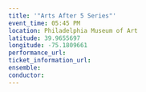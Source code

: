 ```yaml
---
title: '"Arts After 5 Series"'
event_time: 05:45 PM
location: Philadelphia Museum of Art
latitude: 39.9655697
longitude: -75.1809661
performance_url: 
ticket_information_url: 
ensemble: 
conductor: 
---
```

